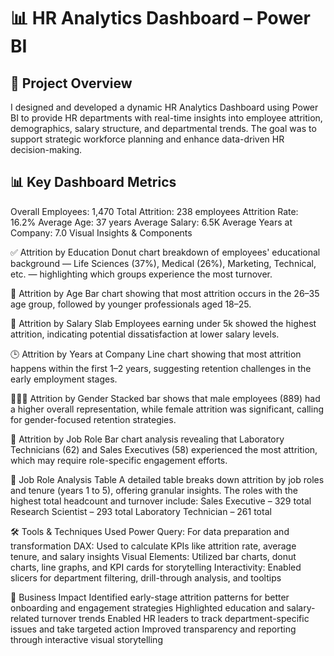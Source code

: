 # 📊 HR Analytics Dashboard – Power BI

## 🧠 Project Overview
I designed and developed a dynamic HR Analytics Dashboard using Power BI to provide HR departments with real-time insights into employee attrition, demographics, salary structure, and departmental trends. The goal was to support strategic workforce planning and enhance data-driven HR decision-making.

## 📊 Key Dashboard Metrics
Overall Employees: 1,470
Total Attrition: 238 employees
Attrition Rate: 16.2%
Average Age: 37 years
Average Salary: 6.5K
Average Years at Company: 7.0
Visual Insights & Components

✅ Attrition by Education
Donut chart breakdown of employees' educational background — Life Sciences (37%), Medical (26%), Marketing, Technical, etc. — highlighting which groups experience the most turnover.

👵 Attrition by Age
Bar chart showing that most attrition occurs in the 26–35 age group, followed by younger professionals aged 18–25.

💸 Attrition by Salary Slab
Employees earning under 5k showed the highest attrition, indicating potential dissatisfaction at lower salary levels.

🕒 Attrition by Years at Company
Line chart showing that most attrition happens within the first 1–2 years, suggesting retention challenges in the early employment stages.

🧑‍🤝‍🧑 Attrition by Gender
Stacked bar shows that male employees (889) had a higher overall representation, while female attrition was significant, calling for gender-focused retention strategies.

🧪 Attrition by Job Role
Bar chart analysis revealing that Laboratory Technicians (62) and Sales Executives (58) experienced the most attrition, which may require role-specific engagement efforts.

🧩 Job Role Analysis Table
A detailed table breaks down attrition by job roles and tenure (years 1 to 5), offering granular insights. The roles with the highest total headcount and turnover include:
Sales Executive – 329 total
Research Scientist – 293 total
Laboratory Technician – 261 total

🛠 Tools & Techniques Used
Power Query: For data preparation and transformation
DAX: Used to calculate KPIs like attrition rate, average tenure, and salary insights
Visual Elements: Utilized bar charts, donut charts, line graphs, and KPI cards for storytelling
Interactivity: Enabled slicers for department filtering, drill-through analysis, and tooltips

🚀 Business Impact
Identified early-stage attrition patterns for better onboarding and engagement strategies
Highlighted education and salary-related turnover trends
Enabled HR leaders to track department-specific issues and take targeted action
Improved transparency and reporting through interactive visual storytelling

